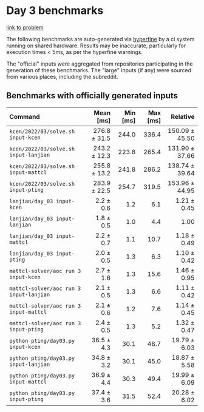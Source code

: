 # Day 3 benchmarks

[link to problem](http://adventofcode.com/2022/day/3)

The following benchmarks are auto-generated via [hyperfine](https://github.com/sharkdp/hyperfine) by a ci system running on shared hardware. Results may be inaccurate, particularly for execution times < 5ms, as per the hyperfine warnings.

The "official" inputs were aggregated from repositories participating in the generation of these benchmarks. The "large" inputs (if any) were sourced from various places, including the subreddit.

## Benchmarks with officially generated inputs
| Command | Mean [ms] | Min [ms] | Max [ms] | Relative |
|:---|---:|---:|---:|---:|
| `kcen/2022/03/solve.sh input-kcen` | 276.8 ± 31.5 | 244.0 | 336.4 | 150.09 ± 45.50 |
| `kcen/2022/03/solve.sh input-lanjian` | 243.2 ± 12.3 | 223.8 | 265.4 | 131.90 ± 37.66 |
| `kcen/2022/03/solve.sh input-mattcl` | 255.8 ± 13.2 | 241.8 | 286.2 | 138.74 ± 39.64 |
| `kcen/2022/03/solve.sh input-pting` | 283.9 ± 22.5 | 254.7 | 319.5 | 153.96 ± 44.95 |
| `lanjian/day_03 input-kcen` | 2.2 ± 0.6 | 1.2 | 6.1 | 1.21 ± 0.45 |
| `lanjian/day_03 input-lanjian` | 1.8 ± 0.5 | 1.0 | 4.4 | 1.00 |
| `lanjian/day_03 input-mattcl` | 2.2 ± 0.7 | 1.1 | 10.7 | 1.18 ± 0.49 |
| `lanjian/day_03 input-pting` | 2.0 ± 0.5 | 1.3 | 6.3 | 1.10 ± 0.42 |
| `mattcl-solver/aoc run 3 input-kcen` | 2.7 ± 1.6 | 1.3 | 15.6 | 1.46 ± 0.95 |
| `mattcl-solver/aoc run 3 input-lanjian` | 2.1 ± 0.5 | 1.3 | 6.6 | 1.11 ± 0.42 |
| `mattcl-solver/aoc run 3 input-mattcl` | 2.1 ± 0.6 | 1.2 | 7.6 | 1.14 ± 0.45 |
| `mattcl-solver/aoc run 3 input-pting` | 2.4 ± 0.5 | 1.3 | 5.2 | 1.32 ± 0.47 |
| `python pting/day03.py input-kcen` | 36.5 ± 4.3 | 30.1 | 48.7 | 19.79 ± 6.03 |
| `python pting/day03.py input-lanjian` | 34.8 ± 3.2 | 30.1 | 45.0 | 18.87 ± 5.58 |
| `python pting/day03.py input-mattcl` | 36.9 ± 4.4 | 30.3 | 49.4 | 19.99 ± 6.09 |
| `python pting/day03.py input-pting` | 37.4 ± 3.6 | 31.5 | 52.4 | 20.28 ± 6.02 |
